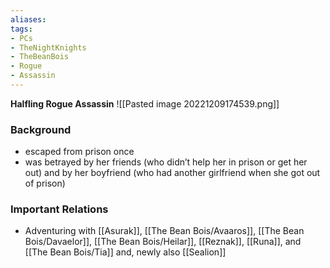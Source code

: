 ```yaml
---
aliases: 
tags:
- PCs
- TheNightKnights
- TheBeanBois
- Rogue
- Assassin
---
```

**Halfling Rogue Assassin**
![[Pasted image 20221209174539.png]]

### Background
- escaped from prison once 
- was betrayed by her friends (who didn’t help her in prison or get her out) and by her boyfriend (who had another girlfriend when she got out of prison)

### Important Relations

* Adventuring with [[Asurak]], [[The Bean Bois/Avaaros]], [[The Bean Bois/Davaelor]], [[The Bean Bois/Heilar]], [[Reznak]], [[Runa]], and [[The Bean Bois/Tia]] and, newly also [[Sealion]]

